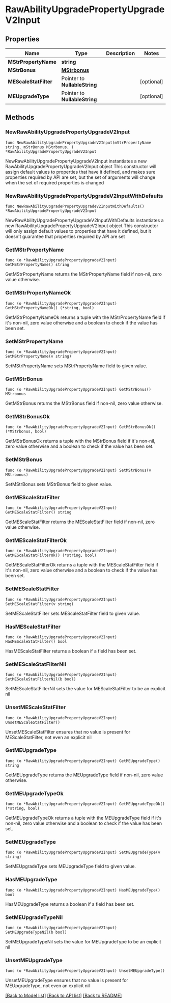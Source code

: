 # RawAbilityUpgradePropertyUpgradeV2Input

## Properties

Name | Type | Description | Notes
------------ | ------------- | ------------- | -------------
**MStrPropertyName** | **string** |  | 
**MStrBonus** | [**MStrbonus**](MStrbonus.md) |  | 
**MEScaleStatFilter** | Pointer to **NullableString** |  | [optional] 
**MEUpgradeType** | Pointer to **NullableString** |  | [optional] 

## Methods

### NewRawAbilityUpgradePropertyUpgradeV2Input

`func NewRawAbilityUpgradePropertyUpgradeV2Input(mStrPropertyName string, mStrBonus MStrbonus, ) *RawAbilityUpgradePropertyUpgradeV2Input`

NewRawAbilityUpgradePropertyUpgradeV2Input instantiates a new RawAbilityUpgradePropertyUpgradeV2Input object
This constructor will assign default values to properties that have it defined,
and makes sure properties required by API are set, but the set of arguments
will change when the set of required properties is changed

### NewRawAbilityUpgradePropertyUpgradeV2InputWithDefaults

`func NewRawAbilityUpgradePropertyUpgradeV2InputWithDefaults() *RawAbilityUpgradePropertyUpgradeV2Input`

NewRawAbilityUpgradePropertyUpgradeV2InputWithDefaults instantiates a new RawAbilityUpgradePropertyUpgradeV2Input object
This constructor will only assign default values to properties that have it defined,
but it doesn't guarantee that properties required by API are set

### GetMStrPropertyName

`func (o *RawAbilityUpgradePropertyUpgradeV2Input) GetMStrPropertyName() string`

GetMStrPropertyName returns the MStrPropertyName field if non-nil, zero value otherwise.

### GetMStrPropertyNameOk

`func (o *RawAbilityUpgradePropertyUpgradeV2Input) GetMStrPropertyNameOk() (*string, bool)`

GetMStrPropertyNameOk returns a tuple with the MStrPropertyName field if it's non-nil, zero value otherwise
and a boolean to check if the value has been set.

### SetMStrPropertyName

`func (o *RawAbilityUpgradePropertyUpgradeV2Input) SetMStrPropertyName(v string)`

SetMStrPropertyName sets MStrPropertyName field to given value.


### GetMStrBonus

`func (o *RawAbilityUpgradePropertyUpgradeV2Input) GetMStrBonus() MStrbonus`

GetMStrBonus returns the MStrBonus field if non-nil, zero value otherwise.

### GetMStrBonusOk

`func (o *RawAbilityUpgradePropertyUpgradeV2Input) GetMStrBonusOk() (*MStrbonus, bool)`

GetMStrBonusOk returns a tuple with the MStrBonus field if it's non-nil, zero value otherwise
and a boolean to check if the value has been set.

### SetMStrBonus

`func (o *RawAbilityUpgradePropertyUpgradeV2Input) SetMStrBonus(v MStrbonus)`

SetMStrBonus sets MStrBonus field to given value.


### GetMEScaleStatFilter

`func (o *RawAbilityUpgradePropertyUpgradeV2Input) GetMEScaleStatFilter() string`

GetMEScaleStatFilter returns the MEScaleStatFilter field if non-nil, zero value otherwise.

### GetMEScaleStatFilterOk

`func (o *RawAbilityUpgradePropertyUpgradeV2Input) GetMEScaleStatFilterOk() (*string, bool)`

GetMEScaleStatFilterOk returns a tuple with the MEScaleStatFilter field if it's non-nil, zero value otherwise
and a boolean to check if the value has been set.

### SetMEScaleStatFilter

`func (o *RawAbilityUpgradePropertyUpgradeV2Input) SetMEScaleStatFilter(v string)`

SetMEScaleStatFilter sets MEScaleStatFilter field to given value.

### HasMEScaleStatFilter

`func (o *RawAbilityUpgradePropertyUpgradeV2Input) HasMEScaleStatFilter() bool`

HasMEScaleStatFilter returns a boolean if a field has been set.

### SetMEScaleStatFilterNil

`func (o *RawAbilityUpgradePropertyUpgradeV2Input) SetMEScaleStatFilterNil(b bool)`

 SetMEScaleStatFilterNil sets the value for MEScaleStatFilter to be an explicit nil

### UnsetMEScaleStatFilter
`func (o *RawAbilityUpgradePropertyUpgradeV2Input) UnsetMEScaleStatFilter()`

UnsetMEScaleStatFilter ensures that no value is present for MEScaleStatFilter, not even an explicit nil
### GetMEUpgradeType

`func (o *RawAbilityUpgradePropertyUpgradeV2Input) GetMEUpgradeType() string`

GetMEUpgradeType returns the MEUpgradeType field if non-nil, zero value otherwise.

### GetMEUpgradeTypeOk

`func (o *RawAbilityUpgradePropertyUpgradeV2Input) GetMEUpgradeTypeOk() (*string, bool)`

GetMEUpgradeTypeOk returns a tuple with the MEUpgradeType field if it's non-nil, zero value otherwise
and a boolean to check if the value has been set.

### SetMEUpgradeType

`func (o *RawAbilityUpgradePropertyUpgradeV2Input) SetMEUpgradeType(v string)`

SetMEUpgradeType sets MEUpgradeType field to given value.

### HasMEUpgradeType

`func (o *RawAbilityUpgradePropertyUpgradeV2Input) HasMEUpgradeType() bool`

HasMEUpgradeType returns a boolean if a field has been set.

### SetMEUpgradeTypeNil

`func (o *RawAbilityUpgradePropertyUpgradeV2Input) SetMEUpgradeTypeNil(b bool)`

 SetMEUpgradeTypeNil sets the value for MEUpgradeType to be an explicit nil

### UnsetMEUpgradeType
`func (o *RawAbilityUpgradePropertyUpgradeV2Input) UnsetMEUpgradeType()`

UnsetMEUpgradeType ensures that no value is present for MEUpgradeType, not even an explicit nil

[[Back to Model list]](../README.md#documentation-for-models) [[Back to API list]](../README.md#documentation-for-api-endpoints) [[Back to README]](../README.md)


